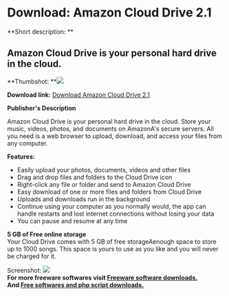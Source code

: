 # Download: Amazon Cloud Drive 2.1

**Short description: **

## Amazon Cloud Drive is your personal hard drive in the cloud.

  
**Thumbshot: **![](http://www.freewarefiles.com/screenshot/amazonclddrv_md.jpg)   
  
**Download link:** [Download Amazon Cloud Drive 2.1](http://freesoftwares.boysofts.com/Amazon-Cloud-Drive_program_76406.html)  
  

**Publisher's Description**  
  

Amazon Cloud Drive is your personal hard drive in the cloud. Store your music,
videos, photos, and documents on AmazonA's secure servers. All you need is a
web browser to upload, download, and access your files from any computer.

**Features:**

  * Easily upload your photos, documents, videos and other files 
  * Drag and drop files and folders to the Cloud Drive icon 
  * Right-click any file or folder and send to Amazon Cloud Drive 
  * Easy download of one or more files and folders from Cloud Drive 
  * Uploads and downloads run in the background 
  * Continue using your computer as you normally would, the app can handle restarts and lost internet connections without losing your data 
  * You can pause and resume at any time 

**5 GB of Free online storage**  
Your Cloud Drive comes with 5 GB of free storageAenough space to store up to
1000 songs. This space is yours to use as you like and you will never be
charged for it.

  
  
Screenshot: ![](http://www.freewarefiles.com/screenshot/amazonclddrv.jpg)  
**For more freeware softwares visit [Freeware software downloads.](http://freesoftwares.boysofts.com/)**   
**And [Free softwares and php script downloads.](http://www.boysofts.com/)**

